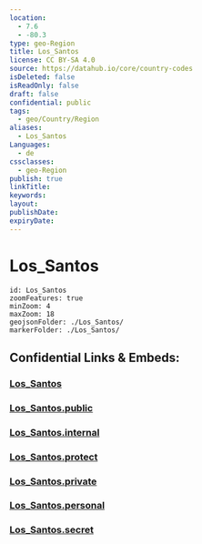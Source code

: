 ```yaml
---
location:
  - 7.6
  - -80.3
type: geo-Region
title: Los_Santos
license: CC BY-SA 4.0
source: https://datahub.io/core/country-codes
isDeleted: false
isReadOnly: false
draft: false
confidential: public
tags:
  - geo/Country/Region
aliases:
  - Los_Santos
Languages:
  - de
cssclasses:
  - geo-Region
publish: true
linkTitle:
keywords:
layout:
publishDate:
expiryDate:
---
```


# Los_Santos

```leaflet
id: Los_Santos
zoomFeatures: true 
minZoom: 4 
maxZoom: 18
geojsonFolder: ./Los_Santos/
markerFolder: ./Los_Santos/
```


## Confidential Links & Embeds: 

### [Los_Santos](/_Standards/Earth/Continent/America~Central/Panama/Provinces~Panama/Los_Santos.md) 

### [Los_Santos.public](/_public/Earth/Continent/America~Central/Panama/Provinces~Panama/Los_Santos.public.md) 

### [Los_Santos.internal](/_internal/Earth/Continent/America~Central/Panama/Provinces~Panama/Los_Santos.internal.md) 

### [Los_Santos.protect](/_protect/Earth/Continent/America~Central/Panama/Provinces~Panama/Los_Santos.protect.md) 

### [Los_Santos.private](/_private/Earth/Continent/America~Central/Panama/Provinces~Panama/Los_Santos.private.md) 

### [Los_Santos.personal](/_personal/Earth/Continent/America~Central/Panama/Provinces~Panama/Los_Santos.personal.md) 

### [Los_Santos.secret](/_secret/Earth/Continent/America~Central/Panama/Provinces~Panama/Los_Santos.secret.md)

